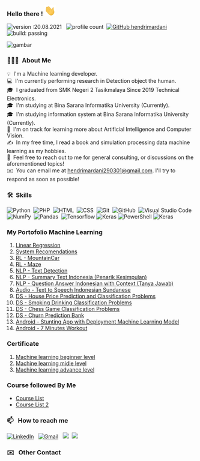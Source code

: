 ### Hello there ! <img src="https://github.com/ABSphreak/ABSphreak/blob/master/gifs/Hi.gif" width="30">
![version :20.08.2021](https://img.shields.io/badge/version-20.08.2021-informational) &nbsp;
![profile count](https://komarev.com/ghpvc/?username=hendrimardani&color=red)&nbsp;
[![GitHub hendrimardani](https://img.shields.io/github/followers/hendrimardani?label=follow&style=social)](https://github.com/hendrimardani)&nbsp;
![build: passing](https://img.shields.io/badge/build-passing-success)

![gambar](https://github-readme-stats.vercel.app/api?username=hendrimardani&show_icons=true&theme=merko)

### 👨🏻‍💻 &nbsp;About Me

💡 &nbsp;I'm a Machine learning developer.\
💻 &nbsp;I'm currently performing research in Detection object the human.\
🎓 &nbsp;I graduated from SMK Negeri 2 Tasikmalaya Since 2019 Technical Electronics.\
🎓 &nbsp;I'm studying at Bina Sarana Informatika University (Currently).\
🎓 &nbsp;I'm studying information system at Bina Sarana Informatika University (Currently).\
🌱 &nbsp;I'm on track for learning more about Artificial Intelligence and Computer Vision.\
✍️ &nbsp;In my free time, I read a book and simulation processing data machine learning as my hobbies.\
💬 &nbsp;Feel free to reach out to me for general consulting, or discussions on the aforementioned topics!\
✉️ &nbsp;You can email me at hendrimardani290301@gmail.com. I'll try to respond as soon as possible!

### 🛠 &nbsp;Skills

![Python](https://img.shields.io/badge/-Python-05122A?style=flat&logo=python)&nbsp;
![PHP](https://img.shields.io/badge/-Php-05122A?style=flat&logo=php)&nbsp;
![HTML](https://img.shields.io/badge/-HTML-05122A?style=flat&logo=HTML5)&nbsp;
![CSS](https://img.shields.io/badge/-CSS-05122A?style=flat&logo=CSS3&logoColor=1572B6)&nbsp;
![Git](https://img.shields.io/badge/-Git-05122A?style=flat&logo=git)&nbsp;
![GitHub](https://img.shields.io/badge/-GitHub-05122A?style=flat&logo=github)&nbsp;
![Visual Studio Code](https://img.shields.io/badge/-Visual%20Studio%20Code-05122A?style=flat&logo=visual-studio-code&logoColor=007ACC)&nbsp;
![NumPy](https://img.shields.io/badge/Numpy%20-%23013243.svg?&style=flat&logo=numpy&logoColor=white)&nbsp;
![Pandas](https://img.shields.io/badge/Pandas%20-%23150458.svg?&style=flat&logo=pandas&logoColor=white)&nbsp;
![Tensorflow](https://img.shields.io/badge/Tensorflow%20-%23150458.svg?&style=flat&logo=tensorflow&logoColor=orange)
![Keras](https://img.shields.io/badge/Keras%20-%23150458.svg?&style=flat&logo=keras&logoColor=red)
![PowerShell](https://img.shields.io/badge/PowerShell%20-%23150458.svg?&style=flat&logo=powershell&logoColor=while)
![Keras](https://img.shields.io/badge/Matplotlib%20-%23150458.svg?&style=flat&logo=Matplotlib&logoColor=while)

### My Portofolio Machine Learning

1. [Linear Regression](https://github.com/hendrimardani/Linear_Regression)
2. [System Recomendations](https://github.com/hendrimardani/system_recomendations)
3. [RL - MountainCar](https://github.com/hendrimardani/rl-mountaincar)
4. [RL - Maze](https://github.com/hendrimardani/rl-maze)
5. [NLP - Text Detection](https://github.com/hendrimardani/nlp_text)
6. [NLP - Summary Text Indonesia (Penarik Kesimpulan)](https://github.com/hendrimardani/summary_text_ind)
7. [NLP - Question Answer Indonesian with Context (Tanya Jawab)](https://github.com/hendrimardani/question_answer_ind)
8. [Audio - Text to Speech Indonesian Sundanese](https://github.com/hendrimardani/text_to_speech_ind_sundanese)
9. [DS - House Price Prediction and Classification Problems](https://colab.research.google.com/drive/1bp1DT2_9gu9denH0Rj5E-3pgu-Qgh7Mq?usp=sharing)
10. [DS - Smoking Drinking Classification Problems](https://colab.research.google.com/drive/1EhQ7DbAtJwBTC-b2SLJp9wT6UxrUtzhM)
11. [DS - Chess Game Classification Problems](https://colab.research.google.com/drive/1J-KhVRdroxb5fcCBenBaJmODYgKBxMEf)
12. [DS - Churn Prediction Bank](https://github.com/hendrimardani/data_science_bank)
13. [Android - Stunting App with Deployment Machine Learning Model](https://github.com/hendrimardani/data_science_stunting_deployment_android)
14. [Android - 7 Minutes Workout](https://github.com/hendrimardani/7_minutes_workout)

### Certificate

1. [Machine learning beginner level](https://www.dicoding.com/certificates/6RPND0QM5Z2M)
2. [Machine learning midle level](https://www.dicoding.com/certificates/1RXYMGKY1XVM)
3. [Machine learning advance level](https://www.dicoding.com/certificates/07Z6GLN52XQR)

### Course followed By Me

* [Course List](https://www.dicoding.com/users/hendrimardani/academies)
* [Course List 2](https://drive.google.com/drive/folders/1Jp4YTlOIxXHRXiGws2-JEdYKPG_ZO7J7?usp=share_link)

### 📫 &nbsp; How to reach me

<a href="https://www.linkedin.com/in/hendri-mardani-1b6ba61a8/"><img alt="LinkedIn" src="https://img.shields.io/badge/linkedin%20-%230077B5.svg?&style=flat&logo=linkedin&logoColor=white"/></a> &nbsp;
<a href="https://mail.google.com/mail/u/0/#inbox?compose=DmwnWrRvxmkxPlXNnrdQHFnTpMFwwGQFsRbBzClXRqRrMbKBBgxdXmgPxVTVNKmFGBHJTdgpsnsV"><img alt="Gmail" src="https://img.shields.io/badge/Gmail-D14836?style=flat&logo=gmail&logoColor=white" /></a> &nbsp;
<a href="https://www.instagram.com/hendri.mardani/"><img src="https://img.shields.io/badge/-@hendri.mardani_-E4405F?style=flat&logo=Instagram&logoColor=white"/></a>&nbsp;
<a href="https://web.facebook.com/henz.voesther"><img src="https://img.shields.io/badge/Facebook-D14836?style=flat&logo=facebook&logoColor=white"/></a>

### ✉️ &nbsp; Other Contact
<p>
    <a href="https://api.whatsapp.com/send?phone=6281388372075" target="_blank">
        <img src="https://www.stickpng.com/assets/images/580b57fcd9996e24bc43c543.png" width="100" alt=""/>
    </a>
</p>
